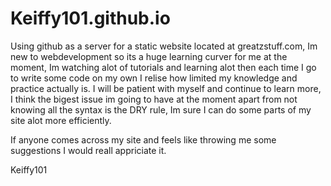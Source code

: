 # Keiffy101.github.io

Using github as a server for a static website located at greatzstuff.com, Im new to webdevelopment so its a huge learning curver for me at the moment, Im watching alot of tutorials and learning alot then each time I go to write some code on my own I relise how limited my knowledge and practice actually is. I will be patient with myself and continue to learn more, I think the bigest issue im going to have at the moment apart from not knowing all the syntax is the DRY rule, Im sure I can do some parts of my site alot more efficiently. 

If anyone comes across my site and feels like throwing me some suggestions I would reall appriciate it.

Keiffy101
